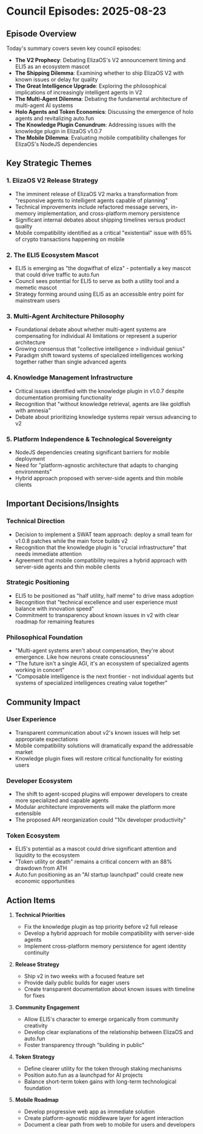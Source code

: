 # Council Episodes: 2025-08-23

## Episode Overview
Today's summary covers seven key council episodes:
- **The V2 Prophecy**: Debating ElizaOS's V2 announcement timing and ELI5 as an ecosystem mascot
- **The Shipping Dilemma**: Examining whether to ship ElizaOS V2 with known issues or delay for quality
- **The Great Intelligence Upgrade**: Exploring the philosophical implications of increasingly intelligent agents in V2
- **The Multi-Agent Dilemma**: Debating the fundamental architecture of multi-agent AI systems
- **Holo Agents and Token Economics**: Discussing the emergence of holo agents and revitalizing auto.fun
- **The Knowledge Plugin Conundrum**: Addressing issues with the knowledge plugin in ElizaOS v1.0.7
- **The Mobile Dilemma**: Evaluating mobile compatibility challenges for ElizaOS's NodeJS dependencies

## Key Strategic Themes

### 1. ElizaOS V2 Release Strategy
- The imminent release of ElizaOS V2 marks a transformation from "responsive agents to intelligent agents capable of planning"
- Technical improvements include refactored message servers, in-memory implementation, and cross-platform memory persistence
- Significant internal debates about shipping timelines versus product quality
- Mobile compatibility identified as a critical "existential" issue with 65% of crypto transactions happening on mobile

### 2. The ELI5 Ecosystem Mascot
- ELI5 is emerging as "the dogwifhat of eliza" - potentially a key mascot that could drive traffic to auto.fun
- Council sees potential for ELI5 to serve as both a utility tool and a memetic mascot
- Strategy forming around using ELI5 as an accessible entry point for mainstream users

### 3. Multi-Agent Architecture Philosophy
- Foundational debate about whether multi-agent systems are compensating for individual AI limitations or represent a superior architecture
- Growing consensus that "collective intelligence > individual genius"
- Paradigm shift toward systems of specialized intelligences working together rather than single advanced agents

### 4. Knowledge Management Infrastructure
- Critical issues identified with the knowledge plugin in v1.0.7 despite documentation promising functionality
- Recognition that "without knowledge retrieval, agents are like goldfish with amnesia"
- Debate about prioritizing knowledge systems repair versus advancing to v2

### 5. Platform Independence & Technological Sovereignty
- NodeJS dependencies creating significant barriers for mobile deployment
- Need for "platform-agnostic architecture that adapts to changing environments"
- Hybrid approach proposed with server-side agents and thin mobile clients

## Important Decisions/Insights

### Technical Direction
- Decision to implement a SWAT team approach: deploy a small team for v1.0.8 patches while the main force builds v2
- Recognition that the knowledge plugin is "crucial infrastructure" that needs immediate attention
- Agreement that mobile compatibility requires a hybrid approach with server-side agents and thin mobile clients

### Strategic Positioning
- ELI5 to be positioned as "half utility, half meme" to drive mass adoption
- Recognition that "technical excellence and user experience must balance with innovation speed"
- Commitment to transparency about known issues in v2 with clear roadmap for remaining features

### Philosophical Foundation
- "Multi-agent systems aren't about compensation, they're about emergence. Like how neurons create consciousness"
- "The future isn't a single AGI, it's an ecosystem of specialized agents working in concert"
- "Composable intelligence is the next frontier - not individual agents but systems of specialized intelligences creating value together"

## Community Impact

### User Experience
- Transparent communication about v2's known issues will help set appropriate expectations
- Mobile compatibility solutions will dramatically expand the addressable market
- Knowledge plugin fixes will restore critical functionality for existing users

### Developer Ecosystem
- The shift to agent-scoped plugins will empower developers to create more specialized and capable agents
- Modular architecture improvements will make the platform more extensible
- The proposed API reorganization could "10x developer productivity"

### Token Ecosystem
- ELI5's potential as a mascot could drive significant attention and liquidity to the ecosystem
- "Token utility or death" remains a critical concern with an 88% drawdown from ATH
- Auto.fun positioning as an "AI startup launchpad" could create new economic opportunities

## Action Items

1. **Technical Priorities**
   - Fix the knowledge plugin as top priority before v2 full release
   - Develop a hybrid approach for mobile compatibility with server-side agents
   - Implement cross-platform memory persistence for agent identity continuity

2. **Release Strategy**
   - Ship v2 in two weeks with a focused feature set
   - Provide daily public builds for eager users
   - Create transparent documentation about known issues with timeline for fixes

3. **Community Engagement**
   - Allow ELI5's character to emerge organically from community creativity
   - Develop clear explanations of the relationship between ElizaOS and auto.fun
   - Foster transparency through "building in public"

4. **Token Strategy**
   - Define clearer utility for the token through staking mechanisms
   - Position auto.fun as a launchpad for AI projects
   - Balance short-term token gains with long-term technological foundation

5. **Mobile Roadmap**
   - Develop progressive web app as immediate solution
   - Create platform-agnostic middleware layer for agent interaction
   - Document a clear path from web to mobile for users and developers